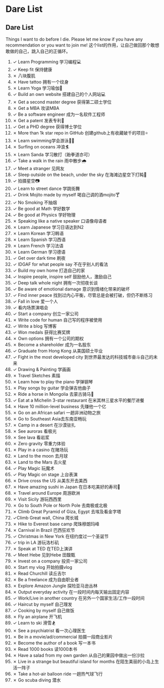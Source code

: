 # Dare List


## Dare List

Things I want to do before I die. Please let me know if you have any recommendation or you want to join me!
这个list的作用，让自己做回那个敢想敢做的自己，跳入自己的正循环。

1. ✓ Learn Programming 学习编程💻
2. ✓ Keep fit 保持健康
3. ✗ 八块腹肌
4. ✗ Have tattoo 拥有一个纹身
5. ✗ Learn Yoga 学习瑜伽🧘‍
6. ✓ Build an own website 搭建自己的个人网站💻
7. ✗ Get a second master degree 获得第二硕士学位
8. ✗ Get a MBA 攻读MBA
9. ✓ Be a software engineer 成为一名软件工程师
10. ✗ Get a patent 发表专利📃
11. ✓ Get a PHD degree 获得博士学位
12. ✗ More than 1k star repo in GitHub 创建github上有收藏破千的项目⭐
13. ✗ Learn swimming学会游泳🏊‍♀️
14. ✗ Surfing on oceans 冲浪🏄‍
15. ✗ Learn Sanda 学习散打（跆拳道亦可）
16. ✓ Take a walk in the rain 雨中散步🌧
17. ✓ Meet a stranger 见网友
18. ✓ Sleep outside on the beach, under the sky 在海滩边星空下打盹🌠
19. ✓ 拍摄星空📷
20. ✓ Learn to street dance 学跳街舞
21. ✓ Drink Mojito made by myself 喝自己调的酒mojito🍸
22. ✓ No Smoking 不抽烟
23. ✓ Be good at Math 学好数学
24. ✓ Be good at Physics 学好物理
25. ✗ Speaking like a native speaker 口语像母语者
26. ✗ Learn Japanese 学习日语达到N2
27. ✗ Learn Korean 学习韩语
28. ✗ Learn Spanish 学习西语
29. ✗ Learn French 学习法语
30. ✗ Learn German 学习德语
31. ✓ Get over dark time 刷夜
32. ✓ IDGAF for what people say 不在乎别人的看法
33. ✓ Build my own home 打造自己的家
34. ✓ Inspire people, inspire self 鼓励他人，激励自己
35. ✓ Deep talk whole night 拥有一次彻夜长谈
36. ✓ Be aware of emotional damage 意识到情绪化带来的破坏
37. ✓ Find inner peace 找到过内心平衡，尽管总是会被打破，但仍不断练习
38. ✓ Fall in love 爱一个人
39. ✓ 看内场票演唱会
40. ✓ Start a company 创立一家公司
41. ✗ Write code for human 自己写的程序被使用
42. ✓ Write a blog 写博客
43. ✓ Won medals 获得比赛奖牌
44. ✗ Own options 拥有一个公司的期权
45. ✗ Become a shareholder 成为一名股东
46. ✓ Graduate from Hong Kong 从美国硕士毕业
47. ✓ Fight in the most developed city 到世界最发达的科技城市奋斗自己的未来
48. ✓ Drawing & Painting 学画画
49. ✗ Travel Sketches 素描
50. ✗ Learn how to play the piano 学弹钢琴
51. ✗ Play songs by guitar 学会弹吉他曲子
52. ✗ Ride a horse in Mongolia 去蒙古骑马🏇
53. ✓ Eat at a Michelin 3-star restaurant 在米其林三星水平的餐厅进餐
54. ✗ Have 10 million-level business 先赚他一个亿
55. ✗ Go on an African safari 一趟非洲动物之旅
56. ✗ Go to Southeast Asia去东南亚畅玩
57. ✗ Camp in a desert 在沙漠驻扎
58. ✗ See auroras 看极光
59. ✗ See lava 看岩浆
60. ✗ Zero gravity 零重力体验
61. ✗ Play in a casino 在赌场玩
62. ✗ Land to the moon 去月球
63. ✗ Land to the Mars 去火星
64. ✓ Play Magic 玩魔术
65. ✓ Play Magic on stage 上台表演
66. ✗ Drive cross the US 从美东开去美西
67. ✗ Have amazing sushi in Japan 在日本吃美好的寿司🍣
68. ✗ Travel around Europe 周游欧洲
69. ✗ Visit Sicily 游玩西西里
70. ✗ Go to South Pole or North Pole 去南极或北极
71. ✗ Climb Great Pyramid of Giza, Egypt 去埃及看金字塔
72. ✓Climb Great wall, China 爬长城
73. ✗ Hike to Everest base camp 爬珠穆朗玛峰
74. ✗ Carnival in Brazil 巴西狂欢节
75. ✓ Christmas in New York 在纽约度过一个圣诞节
76. ✓ trip in LA 游玩洛杉矶
77. ✗ Speak at TED 在TED上演讲
78. ✓ Meet Hebe 见到Hebe 田馥甄
79. ✗ Invest on a company 投资一家公司
80. ✗ Start my vlog 开始拍摄vlog
81. ✗ Read Churchill 读丘吉尔
82. ✗ Be a freelance 成为自由职业者
83. ✗ Explore Amazon Jungle 探险亚马逊丛林
84. ✗ Output everyday activity 在一段时间内每天输出固定内容
85. ✓ Work/Live in another country 在另外一个国家生活/工作一段时间
86. ✓ Haircut by myself 自己理发
87. ✓ Cooking by myself 自己做饭
88. ✗ Fly an airplane 开飞机
89. ✓ Learn to ski 滑雪🏂
90. ✗ See a psychiatrist 看一次心理医生
91. ✗ Be in a movie/ad/commercial 拍摄一段商业影片
92. ✗ Become the author of a book 写一本书
93. ✗ Read 1000 books 读1000本书
94. ✗ Have a salad from my own garden 从自己的果园中做出一份沙拉
95. ✗ Live in a strange but beautiful island for months 在陌生美丽的小岛上生活一阵子
96. ✗ Take a hot-air balloon ride 一趟热气球飞行
97. ✗ Go scuba diving 潜水
